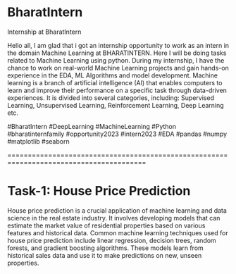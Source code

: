 # BharatIntern

Internship at BharatIntern

Hello all,
    I am glad that i got an internship opportunity to work as an intern in the domain Machine Learning at BHARATINTERN. Here I will be doing tasks related to Machine Learning using python.
	During my internship, I have the chance to work on real-world Machine Learning projects and gain hands-on experience in the EDA, ML Algorithms and model development.
	Machine learning is a branch of artificial intelligence (AI) that enables computers to learn and improve their performance on a specific task through data-driven experiences. It is divided into several categories, including: Supervised Learning, Unsupervised Learning, Reinforcement Learning, Deep Learning etc.
	
 #BharatIntern #DeepLearning #MachineLearning #Python #bharatinternfamily #opportunity2023 #intern2023 #EDA #pandas #numpy #matplotlib #seaborn

========================================================================================

# Task-1: House Price Prediction
   House price prediction is a crucial application of machine learning and data science in the real estate industry. It involves developing models that can estimate the market value of residential properties based on various features and historical data. Common machine learning techniques used for house price prediction include linear regression, decision trees, random forests, and gradient boosting algorithms. These models learn from historical sales data and use it to make predictions on new, unseen properties.
